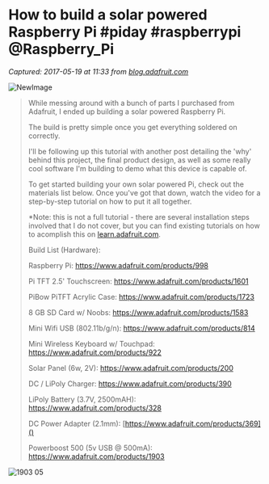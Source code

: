 # How to build a solar powered Raspberry Pi #piday #raspberrypi @Raspberry_Pi

_Captured: 2017-05-19 at 11:33 from [blog.adafruit.com](https://blog.adafruit.com/2014/06/20/how-to-build-a-solar-powered-raspberry-pi-piday-raspberrypi-raspberry_pi/)_

![NewImage](https://www.adafruit.com/blog/wp-content/uploads/2014/06/NewImage186.png)

> While messing around with a bunch of parts I purchased from Adafruit, I ended up building a solar powered Raspberry Pi.
> 
> The build is pretty simple once you get everything soldered on correctly.
> 
> I'll be following up this tutorial with another post detailing the 'why' behind this project, the final product design, as well as some really cool software I'm building to demo what this device is capable of.
> 
> To get started building your own solar powered Pi, check out the materials list below. Once you've got that down, watch the video for a step-by-step tutorial on how to put it all together.
> 
> *Note: this is not a full tutorial - there are several installation steps involved that I do not cover, but you can find existing tutorials on how to acomplish this on [learn.adafruit.com](https://learn.adafruit.com).
> 
> Build List (Hardware):
> 
> Raspberry Pi: <https://www.adafruit.com/products/998>
> 
> Pi TFT 2.5' Touchscreen: <https://www.adafruit.com/products/1601>
> 
> PiBow PiTFT Acrylic Case: <https://www.adafruit.com/products/1723>
> 
> 8 GB SD Card w/ Noobs: <https://www.adafruit.com/products/1583>
> 
> Mini Wifi USB (802.11b/g/n): <https://www.adafruit.com/products/814>
> 
> Mini Wireless Keyboard w/ Touchpad: <https://www.adafruit.com/products/922>
> 
> Solar Panel (6w, 2V): <https://www.adafruit.com/products/200>
> 
> DC / LiPoly Charger: <https://www.adafruit.com/products/390>
> 
> LiPoly Battery (3.7V, 2500mAH): <https://www.adafruit.com/products/328>
> 
> DC Power Adapter (2.1mm): [https://www.adafruit.com/products/369]()
> 
> Powerboost 500 (5v USB @ 500mA): <https://www.adafruit.com/products/1903>

![1903 05](https://www.adafruit.com/blog/wp-content/uploads/2014/06/1903-05.jpg)
